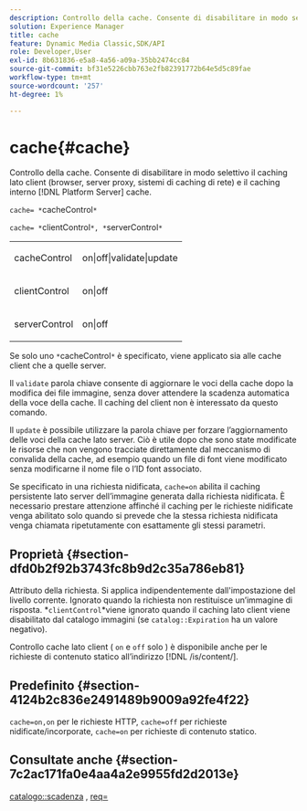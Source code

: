 ```yaml
---
description: Controllo della cache. Consente di disabilitare in modo selettivo il caching lato client (browser, server proxy, sistemi di caching di rete) e il caching interno [!DNL Platform Server] cache.
solution: Experience Manager
title: cache
feature: Dynamic Media Classic,SDK/API
role: Developer,User
exl-id: 8b631836-e5a8-4a56-a09a-35bb2474cc84
source-git-commit: bf31e5226cbb763e2fb82391772b64e5d5c89fae
workflow-type: tm+mt
source-wordcount: '257'
ht-degree: 1%

---
```


# cache{#cache}

Controllo della cache. Consente di disabilitare in modo selettivo il caching lato client (browser, server proxy, sistemi di caching di rete) e il caching interno [!DNL Platform Server] cache.

`cache= *`cacheControl`*`

`cache= *`clientControl`*, *`serverControl`*`

<table id="simpletable_70ACECAEA02F400C83B598FA13F1D00B"> 
 <tr class="strow"> 
  <td class="stentry"> <p><span class="codeph"> <span class="varname"> cacheControl</span></span> </p> </td> 
  <td class="stentry"> <p><span class="codeph"> on|off|validate|update</span> </p> </td> 
 </tr> 
 <tr class="strow"> 
  <td class="stentry"> <p><span class="codeph"> <span class="varname"> clientControl</span></span> </p></td> 
  <td class="stentry"> <p><span class="codeph"> on|off</span> </p></td> 
 </tr> 
 <tr class="strow"> 
  <td class="stentry"> <p><span class="codeph"> <span class="varname"> serverControl</span></span> </p></td> 
  <td class="stentry"> <p><span class="codeph"> on|off</span> </p></td> 
 </tr> 
</table>

Se solo uno `*`cacheControl`*` è specificato, viene applicato sia alle cache client che a quelle server.

Il `validate` parola chiave consente di aggiornare le voci della cache dopo la modifica dei file immagine, senza dover attendere la scadenza automatica della voce della cache. Il caching del client non è interessato da questo comando.

Il `update` è possibile utilizzare la parola chiave per forzare l’aggiornamento delle voci della cache lato server. Ciò è utile dopo che sono state modificate le risorse che non vengono tracciate direttamente dal meccanismo di convalida della cache, ad esempio quando un file di font viene modificato senza modificarne il nome file o l’ID font associato.

Se specificato in una richiesta nidificata, `cache=on` abilita il caching persistente lato server dell’immagine generata dalla richiesta nidificata. È necessario prestare attenzione affinché il caching per le richieste nidificate venga abilitato solo quando si prevede che la stessa richiesta nidificata venga chiamata ripetutamente con esattamente gli stessi parametri.

## Proprietà {#section-dfd0b2f92b3743fc8b9d2c35a786eb81}

Attributo della richiesta. Si applica indipendentemente dall&#39;impostazione del livello corrente. Ignorato quando la richiesta non restituisce un’immagine di risposta. *`clientControl`*viene ignorato quando il caching lato client viene disabilitato dal catalogo immagini (se `catalog::Expiration` ha un valore negativo).

Controllo cache lato client ( `on` e `off` solo ) è disponibile anche per le richieste di contenuto statico all’indirizzo [!DNL /is/content/].

## Predefinito {#section-4124b2c836e2491489b9009a92fe4f22}

`cache=on,on` per le richieste HTTP, `cache=off` per richieste nidificate/incorporate, `cache=on` per richieste di contenuto statico.

## Consultate anche {#section-7c2ac171fa0e4aa4a2e9955fd2d2013e}

[catalogo::scadenza](../../../../../is-api/image-catalog/image-serving-api-ref/c-image-catalog-reference/c-image-svg-data-reference/c-image-data-reference/r-expiration-cat.md#reference-a7afd668ecbb4d2da65d86259aa6a28a) , [req=](../../../../../is-api/http-ref/image-serving-api-ref/c-http-protocol-reference/c-command-reference/r-req/r-req.md#reference-907cdb4a97034db7ad94695f25552e76)
